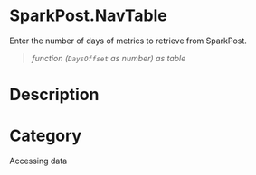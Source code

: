 # SparkPost.NavTable
Enter the number of days of metrics to retrieve from SparkPost.
> _function (<code>DaysOffset</code> as number) as table_

# Description 

# Category 
Accessing data
